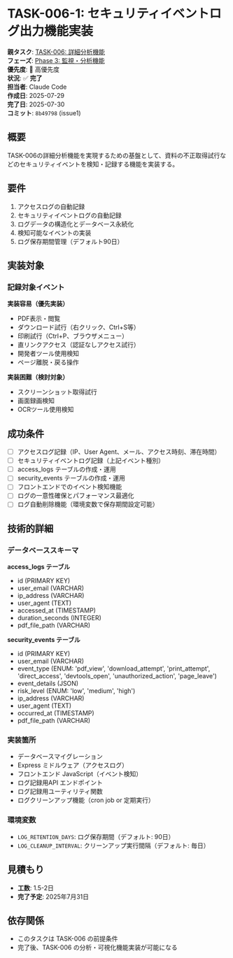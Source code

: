 # TASK-006-1: セキュリティイベントログ出力機能実装

**親タスク**: [TASK-006: 詳細分析機能](TASK-006.md)  
**フェーズ**: [Phase 3: 監視・分析機能](../phases/phase3-monitoring.md)  
**優先度**: 🔴 高優先度  
**状況**: ✅ **完了**  
**担当者**: Claude Code  
**作成日**: 2025-07-29  
**完了日**: 2025-07-30  
**コミット**: `8b49798` (issue1)

## 概要
TASK-006の詳細分析機能を実現するための基盤として、資料の不正取得試行などのセキュリティイベントを検知・記録する機能を実装する。

## 要件
1. アクセスログの自動記録
2. セキュリティイベントログの自動記録
3. ログデータの構造化とデータベース永続化
4. 検知可能なイベントの実装
5. ログ保存期間管理（デフォルト90日）

## 実装対象
### 記録対象イベント
**実装容易（優先実装）**
- PDF表示・閲覧
- ダウンロード試行（右クリック、Ctrl+S等）
- 印刷試行（Ctrl+P、ブラウザメニュー）
- 直リンクアクセス（認証なしアクセス試行）
- 開発者ツール使用検知
- ページ離脱・戻る操作

**実装困難（検討対象）**
- スクリーンショット取得試行
- 画面録画検知
- OCRツール使用検知

## 成功条件
- [ ] アクセスログ記録（IP、User Agent、メール、アクセス時刻、滞在時間）
- [ ] セキュリティイベントログ記録（上記イベント種別）
- [ ] access_logs テーブルの作成・運用
- [ ] security_events テーブルの作成・運用
- [ ] フロントエンドでのイベント検知機能
- [ ] ログの一意性確保とパフォーマンス最適化
- [ ] ログ自動削除機能（環境変数で保存期間設定可能）

## 技術的詳細
### データベーススキーマ
**access_logs テーブル**
- id (PRIMARY KEY)
- user_email (VARCHAR)
- ip_address (VARCHAR)
- user_agent (TEXT)
- accessed_at (TIMESTAMP)
- duration_seconds (INTEGER)
- pdf_file_path (VARCHAR)

**security_events テーブル**
- id (PRIMARY KEY)
- user_email (VARCHAR)
- event_type (ENUM: 'pdf_view', 'download_attempt', 'print_attempt', 'direct_access', 'devtools_open', 'unauthorized_action', 'page_leave')
- event_details (JSON)
- risk_level (ENUM: 'low', 'medium', 'high')
- ip_address (VARCHAR)
- user_agent (TEXT)
- occurred_at (TIMESTAMP)
- pdf_file_path (VARCHAR)

### 実装箇所
- データベースマイグレーション
- Express ミドルウェア（アクセスログ）
- フロントエンド JavaScript（イベント検知）
- ログ記録用API エンドポイント
- ログ記録用ユーティリティ関数
- ログクリーンアップ機能（cron job or 定期実行）

### 環境変数
- `LOG_RETENTION_DAYS`: ログ保存期間（デフォルト: 90日）
- `LOG_CLEANUP_INTERVAL`: クリーンアップ実行間隔（デフォルト: 毎日）

## 見積もり
- **工数**: 1.5-2日
- **完了予定**: 2025年7月31日

## 依存関係
- このタスクは TASK-006 の前提条件
- 完了後、TASK-006 の分析・可視化機能実装が可能になる
